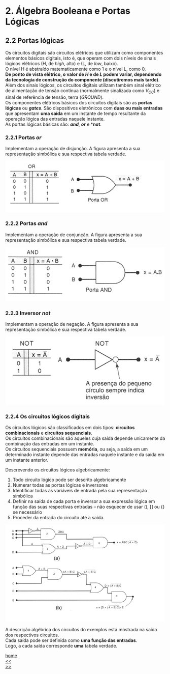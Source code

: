 # 2. Álgebra Booleana e Portas Lógicas

## 2.2 Portas lógicas
Os circuitos digitais são circuitos elétricos que utilizam como componentes elementos básicos digitais, isto é,
que operam com dois níveis de sinais lógicos elétricos (H, de *high*, alto) e (L, de *low*, baixo).   
O nível H é abstraído matematicamente como 1 e o nível L, como 0.  
**De ponto de vista elétrico, o valor de *H* e de *L* podem variar, dependendo da tecnologia de construção do componente (discutiremos mais tarde)**.  
Além dos sinais lógicos, os circuitos digitais utilizam também sinal elétrico de alimentação de tensão contínua (normalmente sinalizada como *V<sub>CC</sub>*) e sinal de referência de tensão, terra  (*GROUND*).  
Os componentes elétricos básicos dos circuitos digitais são as **portas lógicas** ou ***gates***. São dispositivos eletrônicos com **duas ou mais entradas** que apresentam **uma saída** em um instante de tempo resultante da operação lógica das entradas naquele instante.  
As portas lógicas básicas são: ***and***, ***or*** e ***not**.

### 2.2.1 Portas *or*
Implementam a operação de disjunção. A figura apresenta a sua representação simbólica e sua respectiva tabela verdade.

![Tabela verdade e representação da porta *or*](/sisdig_aulas/images_sisdig/or.jpg)

### 2.2.2 Portas *and*
Implementam a operação de conjunção. A figura apresenta a sua representação simbólica e sua respectiva tabela verdade.

![Tabela verdade e representação da porta *and*](/sisdig_aulas/images_sisdig/and.jpg)

### 2.2.3 Inversor *not*
Implementam a operação de negação. A figura apresenta a sua representação simbólica e sua respectiva tabela verdade.

![Tabela verdade e representação do inversor *not*](/sisdig_aulas/images_sisdig/not.jpg)

### 2.2.4 Os circuitos lógicos digitais
Os circuitos lógicos são classificados em dois tipos: **circuitos combinacionais** e **circuitos sequenciais**.  
Os circuitos combinacionais são aqueles cuja saída depende unicamente da combinação das entradas em um instante.  
Os circuitos sequenciais possuem **memória**, ou seja, a saída em um determinado instante depende das entradas naquele instante e da saída em um instante anterior.  

Descrevendo os circuitos lógicos algebricamente:
1. Todo circuito lógico pode ser descrito algebricamente
2. Numerar todas as portas lógicas e inversores
3. Identificar todas as variáveis de entrada pela sua representação simbólica
4. Definir na saída de cada porta e inversor a sua expressão lógica em função das suas respectivas entradas – não esquecer de usar (), [] ou {} se necessário
5. Proceder da entrada do circuito até a saída.

![Exemplo de circuitos combinacionais](/sisdig_aulas/images_sisdig/exemplo_circuitos.jpg)

A descrição algébrica dos circuitos do exemplos está mostrada na saída dos respectivos circuitos.  
Cada saída pode ser definida como **uma função das entradas**.  
Logo, a cada saída corresponde **uma** tabela verdade. 

[home](https://github.com/claytonjasilva/claytonjasilva.github.io/blob/main/sisdig_aulas.md)  
[<<](https://github.com/claytonjasilva/claytonjasilva.github.io/blob/main/sisdig_aulas/algebraPortasLogicas.md)  
[>>](https://github.com/claytonjasilva/claytonjasilva.github.io/blob/main/sisdig_aulas/algebraPortasLogicas2.md)
